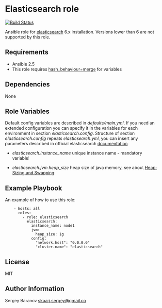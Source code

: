 Elasticsearch role
=========
[![Build Status](https://api.travis-ci.org/skarj/ansible-role-elasticsearch.svg?branch=master)](https://travis-ci.org/skarj/ansible-role-elasticsearch)

Ansible role for [elasticsearch](https://www.elastic.co/products/elasticsearch) 6.x installation.
Versions lower than 6 are not supported by this role.

Requirements
------------

* Ansible 2.5
* This role requires [hash_behaviour=merge](http://docs.ansible.com/ansible/latest/reference_appendices/config.html#default-hash-behaviour) for variables


Dependencies
------------

None


Role Variables
--------------

Default config variables are described in *defaults/main.yml*.
If you need an extended configuration you can specify it in the variables for each environment in section *elasticsearch.config*.
Structure of section *elasticsearch.config* repeats *elasticsearch.yml*, you can insert any parameters described in official elasticsearch [documentation](https://www.elastic.co/guide/en/elasticsearch/reference/current/settings.html)

  * _elasticsearch.instance_name_ unique instance name - mandatory variable!

  * _elasticsearch.jvm.heap_size_ heap size of java memory, see about
[Heap: Sizing and Swapping](https://www.elastic.co/guide/en/elasticsearch/guide/current/heap-sizing.html)


Example Playbook
----------------

An example of how to use this role:

        - hosts: all
          roles:
            - role: elasticsearch
              elasticsearch:
                instance_name: node1
                jvm:
                  heap_size: 1g
                config:
                  "network.host": "0.0.0.0"
                  "cluster.name": "elasticsearch"


License
-------

MIT


Author Information
------------------

Sergey Baranov <skaarj.sergey@gmail.co>
